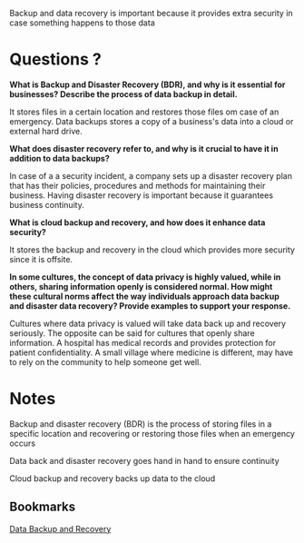 Backup and data recovery is important because it provides extra security in case something happens to those data

# Questions ?

**What is Backup and Disaster Recovery (BDR), and why is it essential for businesses?
Describe the process of data backup in detail.**

It stores files in a certain location and restores those files om case of an emergency. Data backups stores a copy of a  business's data into a cloud or external hard drive. 

**What does disaster recovery refer to, and why is it crucial to have it in addition to data backups?**

In case of a a security incident, a company sets up a disaster recovery plan that has their policies, procedures and methods for maintaining their business. Having  disaster recovery is important because it guarantees business continuity.


**What is cloud backup and recovery, and how does it enhance data security?**

It stores the backup and recovery in the cloud which provides more security since it is offsite.


**In some cultures, the concept of data privacy is highly valued, while in others, sharing information openly is considered normal. How might these cultural norms affect the way individuals approach data backup and disaster data recovery? Provide examples to support your response.**

Cultures where data privacy is valued will take data back up and recovery seriously. The opposite can be said for cultures that openly share information. A hospital has medical records and provides protection for patient confidentiality. A small village where medicine is different, may have to rely on the community to help someone get well. 

# Notes

Backup and disaster recovery (BDR) is the process of storing files in a specific location and recovering or restoring those files when an emergency occurs

Data back and disaster recovery goes hand in hand to ensure continuity

Cloud backup and recovery backs up data to the cloud




## Bookmarks
[Data Backup and Recovery](https://www.ninjaone.com/blog/what-is-backup-and-disaster-recovery-and-why-do-you-need-it/)